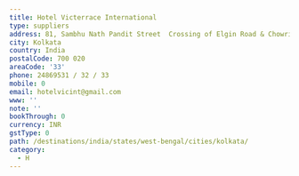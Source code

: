 ```yaml
---
title: Hotel Victerrace International
type: suppliers
address: 81, Sambhu Nath Pandit Street  Crossing of Elgin Road & Chowringhee
city: Kolkata
country: India
postalCode: 700 020
areaCode: '33'
phone: 24869531 / 32 / 33
mobile: 0
email: hotelvicint@gmail.com
www: ''
note: ''
bookThrough: 0
currency: INR
gstType: 0
path: /destinations/india/states/west-bengal/cities/kolkata/
category:
  - H
---
```


